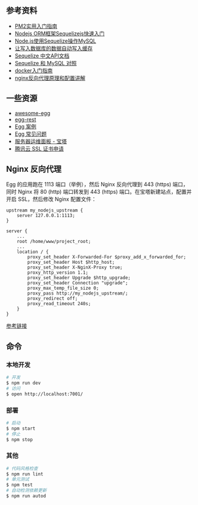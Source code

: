 ## 参考资料
- [PM2实用入门指南](http://imweb.io/topic/57c8cbb27f226f687b365636)
- [Nodejs ORM框架Sequelizejs快速入门](http://hopperclouds.github.io/2016/09/12/Nodejs-ORM%E6%A1%86%E6%9E%B6Sequelizejs%E5%BF%AB%E9%80%9F%E5%85%A5%E9%97%A8/)
- [Node.js使用Sequelize操作MySQL](http://www.w3clog.com/21.html)
- [让写入数据库的数据自动写入缓存](https://cnodejs.org/topic/58d5e84ee9ab80d02d377066)
- [Sequelize 中文API文档](https://itbilu.com/nodejs/npm/VkYIaRPz-.html)
- [Sequelize 和 MySQL 对照](https://segmentfault.com/a/1190000003987871#articleHeader11)
- [docker入门指南](https://docker.rails365.net/chapters/1.html)
- [nginx反向代理原理和配置讲解](http://www.cnblogs.com/anruy/p/4989161.html)

## 一些资源
- [awesome-egg](https://github.com/eggjs/awesome-egg)
- [egg-rest](https://github.com/eggjs/egg-rest)
- [Egg 案例](https://github.com/eggjs/examples)
- [Egg 常见问题](https://eggjs.org/zh-cn/faq.html)
- [服务器运维面板 - 宝塔](https://www.bt.cn/)
- [腾讯云 SSL 证书申请](https://console.cloud.tencent.com/ssl)

## Nginx 反向代理
Egg 的应用跑在 1113 端口（举例），然后 Nginx 反向代理到 443 (https) 端口， 同时 Nginx 将 80 (http) 端口转发到 443 (https) 端口。在宝塔新建站点，配置并开启 SSL，然后修改 Nginx 配置文件：
```
upstream my_nodejs_upstream {
    server 127.0.0.1:1113;
}

server {
    ...    
    root /home/www/project_root;
    ...
    location / {
        proxy_set_header X-Forwarded-For $proxy_add_x_forwarded_for;
        proxy_set_header Host $http_host;
        proxy_set_header X-NginX-Proxy true;
        proxy_http_version 1.1;
        proxy_set_header Upgrade $http_upgrade;
        proxy_set_header Connection "upgrade";
        proxy_max_temp_file_size 0;
        proxy_pass http://my_nodejs_upstream/;
        proxy_redirect off;
        proxy_read_timeout 240s;
    }
}
```
[参考链接](http://imweb.io/topic/57c8cbb27f226f687b365636)

## 命令
### 本地开发

```bash
# 开发
$ npm run dev
# 访问
$ open http://localhost:7001/
```

### 部署

```bash
# 启动
$ npm start
# 停止
$ npm stop
```

### 其他
```bash
# 代码风格检查
$ npm run lint
# 单元测试
$ npm test
# 自动检测依赖更新
$ npm run autod
```